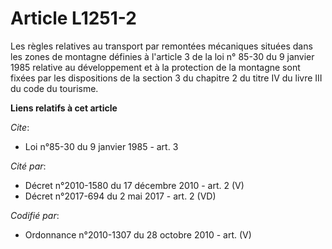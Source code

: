 # Article L1251-2

Les règles relatives au transport par remontées mécaniques situées dans les zones de montagne définies à l'article 3 de la
loi n° 85-30 du 9 janvier 1985 relative au développement et à la protection de la montagne sont fixées par les dispositions
de la section 3 du chapitre 2 du titre IV du livre III du code du tourisme.

**Liens relatifs à cet article**

_Cite_:

  - Loi n°85-30 du 9 janvier 1985 - art. 3

_Cité par_:

  - Décret n°2010-1580 du 17 décembre 2010 - art. 2 (V)
  - Décret n°2017-694 du 2 mai 2017 - art. 2 (VD)

_Codifié par_:

  - Ordonnance n°2010-1307 du 28 octobre 2010 - art. (V)
